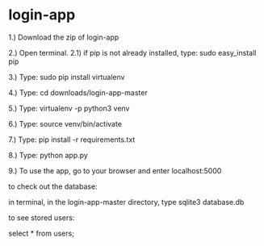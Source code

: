 # login-app

1.) Download the zip of login-app

2.) Open terminal. 
	2.1) if pip is not already installed, type: sudo easy_install pip
	
3.) Type: sudo pip install virtualenv

4.) Type: cd downloads/login-app-master 

5.) Type: virtualenv -p python3 venv 
	
6.) Type: source venv/bin/activate

7.) Type: pip install -r requirements.txt

8.) Type: python app.py

9.) To use the app, go to your browser and enter localhost:5000


to check out the database:

in terminal, in the login-app-master directory, type sqlite3 database.db

to see stored users:

select * from users;
